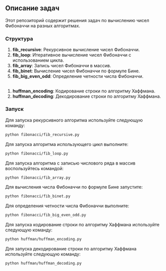 ## Описание задач
Этот репозиторий содержит решения задач по вычислению чисел Фибоначчи на разных алгоритмах.

### Структура
1. **fib_recursive**: Рекурсивное вычисление чисел Фибоначчи.
2. **fib_loop**: Итеративное вычисление чисел Фибоначчи с использованием цикла.
3. **fib_array**: Запись чисел Фибоначчи в массив.
4. **fib_binet**: Вычисление чисел Фибоначчи по формуле Бине.
5. **fib_big_even_odd**: Определение четности числа Фибоначчи.
##
1. **huffman_encoding**: Кодирование строки по алгоритму Хаффмана.
2. **huffman_decoding**: Декодирование строки по алгоритму Хаффмана.

### Запуск
Для запуска рекурсивного алгоритма используйте следующую команду:
```bash
python fibonacci/fib_recursive.py
```

Для запуска алгоритма использующего цикл выполните:
```bash
python fibonacci/fib_loop.py
```

Для запуска алгоритма с записью числового ряда в массив воспользуйтесь командой:
```bash
python fibonacci/fib_array.py
```
Для вычисления числа Фибоначчи по формуле Бине запустите:
```bash
python fibonacci/fib_binet.py
```

Для определения четности числа Фибоначчи выполните:
```bash
python fibonacci/fib_big_even_odd.py
```

Для запуска кодирование строки по алгоритму Хаффмана используйте следующую команду:
```bash
python huffman/huffman_encoding.py
```
Для запуска декодирование строки по алгоритму Хаффмана используйте следующую команду:
```bash
python huffman/huffman_decoding.py
```
